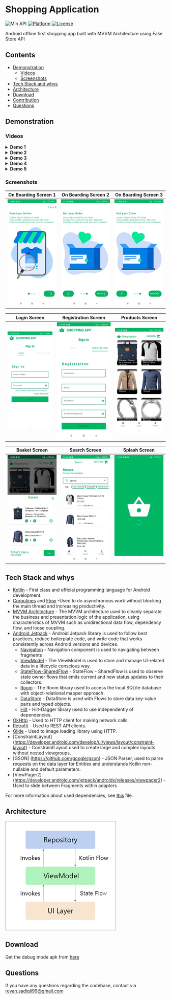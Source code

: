 # Shopping Application

![Min API](https://img.shields.io/badge/API-21%2B-orange.svg?style=flat)
[![Platform](https://img.shields.io/badge/platform-Android-green.svg)](http://developer.android.com/index.html)
[![License](https://img.shields.io/badge/License-MIT-blue.svg)](https://opensource.org/licenses/MIT)

Android offline first shopping app built with MVVM Architecture using Fake Store API


## Contents
* [Demonstration](#demonstration)
  * [Videos](#videos)
  * [Screenshots](#screenshots)
* [Tech Stack and whys](#tech-stack)
* [Architecture](#architecture)
* [Download](#download)
* [Contribution](#contribution)
* [Questions](#questions)


## Demonstration
	
### Videos

<details>
<summary><b>Demo 1</b></summary>
</p>
https://github.com/RavanSA/ShoppingApp/blob/master/demo/demo_1.mp4
</details>

<details>
<summary><b>Demo 2</b></summary>
</p>
https://github.com/RavanSA/ShoppingApp/blob/master/demo/demo_2.mp4
</details>

<details>
<summary><b>Demo 3</b></summary>
</p>
https://github.com/RavanSA/ShoppingApp/blob/master/demo/demo_3.mp4
</details>

<details>
<summary><b>Demo 4</b></summary>
</p>
https://github.com/RavanSA/ShoppingApp/blob/master/demo/demo_4.mp4
</details>

<details>
<summary><b>Demo 5</b></summary>
</p>
https://github.com/RavanSA/ShoppingApp/blob/master/demo/demo_5.mp4
</details>

### Screenshots

On Boarding Screen 1       | On Boarding Screen 2      | On Boarding Screen 3 
:-------------------------:|:-------------------------:|:-------------------------:
<img src="https://github.com/RavanSA/ShoppingApp/blob/master/preview_screen/onboarding_1.jpg"/>            |  <img src="https://github.com/RavanSA/ShoppingApp/blob/master/preview_screen/onboarding_3.jpg"/>  | <img src="https://github.com/RavanSA/ShoppingApp/blob/master/preview_screen/onboarding_3.jpg"/>  |

Login Screen               | Registration Screen       | Products Screen
:-------------------------:|:-------------------------:|:-------------------------:
<img src="https://github.com/RavanSA/ShoppingApp/blob/master/preview_screen/login.jpg"/>           |  <img src="https://github.com/RavanSA/ShoppingApp/blob/master/preview_screen/registration.jpg"/>              | <img src="https://github.com/RavanSA/ShoppingApp/blob/master/preview_screen/products.jpg"/>  |

Basket Screen              | Search Screen             | Splash Screen
:-------------------------:|:-------------------------:|:-------------------------:
<img src="https://github.com/RavanSA/ShoppingApp/blob/master/preview_screen/basket.jpg"/>           |  <img src="https://github.com/RavanSA/ShoppingApp/blob/master/preview_screen/search.jpg"/>              | <img src="https://github.com/RavanSA/ShoppingApp/blob/master/preview_screen/splash.jpg"/>  |

## Tech Stack and whys

- [Kotlin](https://kotlinlang.org/) - First class and official programming language for Android development.
- [Coroutines](https://kotlinlang.org/docs/reference/coroutines-overview.html) and [Flow](https://kotlinlang.org/docs/reference/coroutines/flow.html#asynchronous-flow) -Used to do asynchronous work without blocking the main thread and increasing productivity.
- [MVVM Architecture](https://developer.android.com/jetpack/guide) - The MVVM architecture used to cleanly separate the business and presentation logic of the application, using characteristics of MVVM such as unidirectional data flow, dependency flow, and loose coupling.
- [Android Jetpack](https://developer.android.com/jetpack) - Android Jetpack library is used to follow best practices, reduce boilerplate code, and write code that works consistently across Android versions and devices.
  - [Navigation](https://developer.android.com/jetpack/androidx/releases/navigation) - Navigation component is used to navigating between fragments
  - [ViewModel](https://developer.android.com/topic/libraries/architecture/viewmodel) - The ViewModel is used to store and manage UI-related data in a lifecycle conscious way.
  - [StateFlow-SharedFlow](https://developer.android.com/kotlin/flow/stateflow-and-sharedflow#stateflow) - StateFlow - SharedFlow is used to observe state owner flows that emits current and new status updates to their collectors.
  - [Room](https://developer.android.com/topic/libraries/architecture/room) - The Room library used to access the local SQLite database with object-relational mapper approach.
  - [DataStore](https://developer.android.com/topic/libraries/architecture/datastore) - DataStore is used with Flows to store data key-value pairs and typed objects.
  - [Hilt](https://developer.android.com/training/dependency-injection/hilt-android) - Hilt-Dagger library used to use independently of dependencies.
- [OkHttp](https://github.com/square/okhttp) - Used to HTTP client for making network calls.
- [Retrofit](https://github.com/square/retrofit) - Used to REST API clients.
- [Glide](https://github.com/bumptech/glide) - Used to image loading library using HTTP.
- [ConstraintLayout] (https://developer.android.com/develop/ui/views/layout/constraint-layout) - ConstraintLayout used to create large and complex layouts without nested viewgroups.
- [GSON] (https://github.com/google/gson) - JSON Parser, used to parse requests on the data layer for Entities and understands Kotlin non-nullable and default parameters.
- [ViewPager2] (https://developer.android.com/jetpack/androidx/releases/viewpager2) - Used to slide between Fragments within adapters

For more information about used dependencies, see [this](https://github.com/RavanSA/ShoppingApp/blob/refactor/app/build.gradle) file.

## Architecture

![architecture](https://github.com/RavanSA/ShoppingApp/blob/master/preview_screen/mvvm.png)


## Download

Get the debug mode apk from [here](https://github.com/RavanSA/ShoppingApp/blob/master/demo/app-debug.apk)


## Questions

If you have any questions regarding the codebase, contact via revan.sadiqli99@gmail.com

